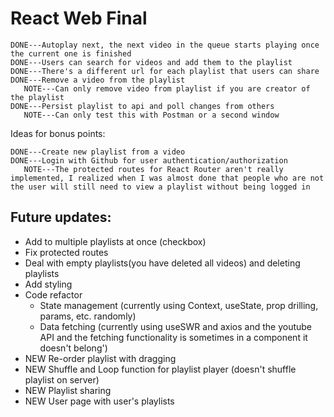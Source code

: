 # React Web Final

    DONE---Autoplay next, the next video in the queue starts playing once the current one is finished
    DONE---Users can search for videos and add them to the playlist
    DONE---There's a different url for each playlist that users can share
    DONE---Remove a video from the playlist
       NOTE---Can only remove video from playlist if you are creator of the playlist
    DONE---Persist playlist to api and poll changes from others
       NOTE---Can only test this with Postman or a second window

Ideas for bonus points:

    DONE---Create new playlist from a video
    DONE---Login with Github for user authentication/authorization
       NOTE---The protected routes for React Router aren't really implemented, I realized when I was almost done that people who are not the user will still need to view a playlist without being logged in

## Future updates:

- Add to multiple playlists at once (checkbox)
- Fix protected routes
- Deal with empty playlists(you have deleted all videos) and deleting playlists
- Add styling
- Code refactor
  - State management (currently using Context, useState, prop drilling, params, etc. randomly)
  - Data fetching (currently using useSWR and axios and the youtube API and the fetching functionality is sometimes in a component it doesn't belong')
- NEW Re-order playlist with dragging
- NEW Shuffle and Loop function for playlist player (doesn't shuffle playlist on server)
- NEW Playlist sharing
- NEW User page with user's playlists
